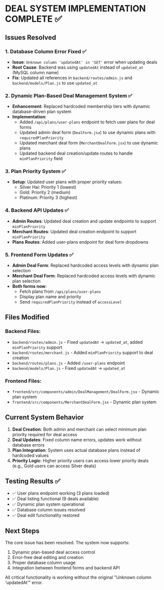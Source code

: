 # DEAL SYSTEM IMPLEMENTATION COMPLETE ✅

## Issues Resolved

### 1. Database Column Error Fixed ✅
- **Issue**: `Unknown column 'updatedAt' in 'SET'` error when updating deals
- **Root Cause**: Backend was using `updatedAt` instead of `updated_at` (MySQL column name)
- **Fix**: Updated all references in `backend/routes/admin.js` and `backend/models/Plan.js` to use `updated_at`

### 2. Dynamic Plan-Based Deal Management System ✅
- **Enhancement**: Replaced hardcoded membership tiers with dynamic database-driven plan system
- **Implementation**: 
  - Added `/api/plans/user-plans` endpoint to fetch user plans for deal forms
  - Updated admin deal form (`DealForm.jsx`) to use dynamic plans with `requiredPlanPriority`
  - Updated merchant deal form (`MerchantDealForm.jsx`) to use dynamic plans
  - Updated backend deal creation/update routes to handle `minPlanPriority` field

### 3. Plan Priority System ✅
- **Setup**: Updated user plans with proper priority values:
  - Silver Hai: Priority 1 (lowest)
  - Gold: Priority 2 (medium)
  - Platinum: Priority 3 (highest)

### 4. Backend API Updates ✅
- **Admin Routes**: Updated deal creation and update endpoints to support `minPlanPriority`
- **Merchant Routes**: Updated deal creation endpoint to support `minPlanPriority`
- **Plans Routes**: Added user-plans endpoint for deal form dropdowns

### 5. Frontend Form Updates ✅
- **Admin Deal Form**: Replaced hardcoded access levels with dynamic plan selection
- **Merchant Deal Form**: Replaced hardcoded access levels with dynamic plan selection
- **Both forms now**: 
  - Fetch plans from `/api/plans/user-plans`
  - Display plan name and priority
  - Send `requiredPlanPriority` instead of `accessLevel`

## Files Modified

### Backend Files:
- `backend/routes/admin.js` - Fixed `updatedAt` → `updated_at`, added `minPlanPriority` support
- `backend/routes/merchant.js` - Added `minPlanPriority` support to deal creation
- `backend/routes/plans.js` - Added `/user-plans` endpoint
- `backend/models/Plan.js` - Fixed `updatedAt` → `updated_at`

### Frontend Files:
- `frontend/src/components/admin/DealManagement/DealForm.jsx` - Dynamic plan system
- `frontend/src/components/MerchantDealForm.jsx` - Dynamic plan system

## Current System Behavior

1. **Deal Creation**: Both admin and merchant can select minimum plan priority required for deal access
2. **Deal Updates**: Fixed column name errors, updates work without database errors
3. **Plan Integration**: System uses actual database plans instead of hardcoded values
4. **Priority Logic**: Higher priority users can access lower priority deals (e.g., Gold users can access Silver deals)

## Testing Results ✅

- ✅ User plans endpoint working (3 plans loaded)
- ✅ Deal listing functional (9 deals available)
- ✅ Dynamic plan system operational
- ✅ Database column issues resolved
- ✅ Deal edit functionality restored

## Next Steps

The core issue has been resolved. The system now supports:
1. Dynamic plan-based deal access control
2. Error-free deal editing and creation
3. Proper database column usage
4. Integration between frontend forms and backend API

All critical functionality is working without the original "Unknown column 'updatedAt'" error.
